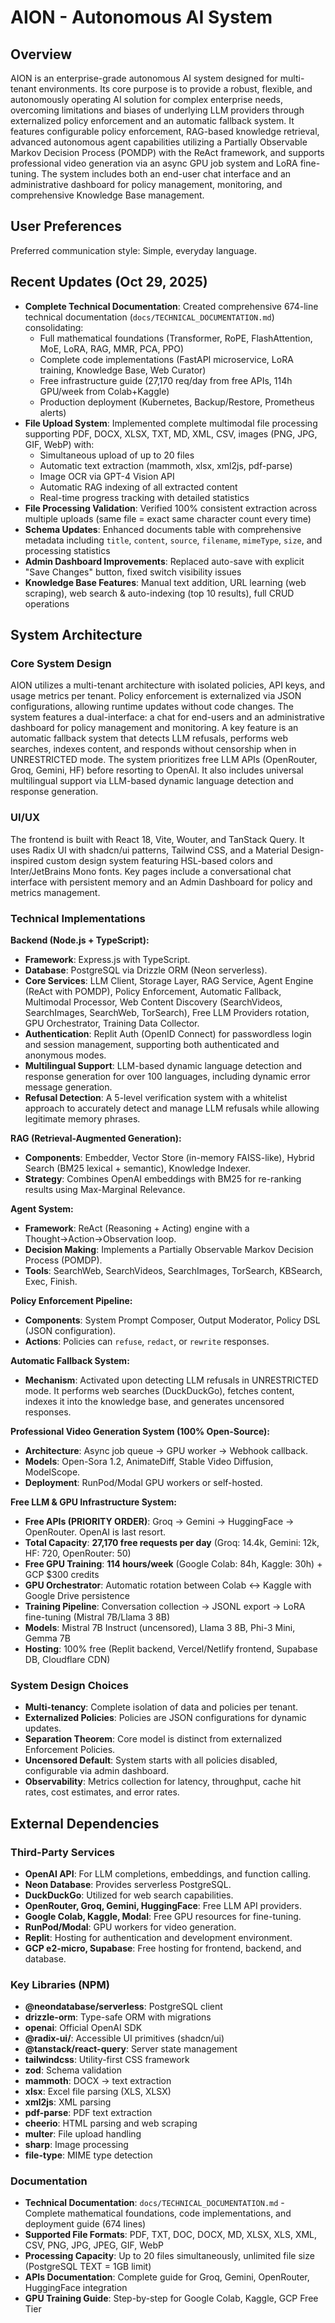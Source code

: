 # AION - Autonomous AI System

## Overview
AION is an enterprise-grade autonomous AI system designed for multi-tenant environments. Its core purpose is to provide a robust, flexible, and autonomously operating AI solution for complex enterprise needs, overcoming limitations and biases of underlying LLM providers through externalized policy enforcement and an automatic fallback system. It features configurable policy enforcement, RAG-based knowledge retrieval, advanced autonomous agent capabilities utilizing a Partially Observable Markov Decision Process (POMDP) with the ReAct framework, and supports professional video generation via an async GPU job system and LoRA fine-tuning. The system includes both an end-user chat interface and an administrative dashboard for policy management, monitoring, and comprehensive Knowledge Base management.

## User Preferences
Preferred communication style: Simple, everyday language.

## Recent Updates (Oct 29, 2025)
- **Complete Technical Documentation**: Created comprehensive 674-line technical documentation (`docs/TECHNICAL_DOCUMENTATION.md`) consolidating:
  - Full mathematical foundations (Transformer, RoPE, FlashAttention, MoE, LoRA, RAG, MMR, PCA, PPO)
  - Complete code implementations (FastAPI microservice, LoRA training, Knowledge Base, Web Curator)
  - Free infrastructure guide (27,170 req/day from free APIs, 114h GPU/week from Colab+Kaggle)
  - Production deployment (Kubernetes, Backup/Restore, Prometheus alerts)
- **File Upload System**: Implemented complete multimodal file processing supporting PDF, DOCX, XLSX, TXT, MD, XML, CSV, images (PNG, JPG, GIF, WebP) with:
  - Simultaneous upload of up to 20 files
  - Automatic text extraction (mammoth, xlsx, xml2js, pdf-parse)
  - Image OCR via GPT-4 Vision API
  - Automatic RAG indexing of all extracted content
  - Real-time progress tracking with detailed statistics
- **File Processing Validation**: Verified 100% consistent extraction across multiple uploads (same file = exact same character count every time)
- **Schema Updates**: Enhanced documents table with comprehensive metadata including `title`, `content`, `source`, `filename`, `mimeType`, `size`, and processing statistics
- **Admin Dashboard Improvements**: Replaced auto-save with explicit "Save Changes" button, fixed switch visibility issues
- **Knowledge Base Features**: Manual text addition, URL learning (web scraping), web search & auto-indexing (top 10 results), full CRUD operations

## System Architecture

### Core System Design
AION utilizes a multi-tenant architecture with isolated policies, API keys, and usage metrics per tenant. Policy enforcement is externalized via JSON configurations, allowing runtime updates without code changes. The system features a dual-interface: a chat for end-users and an administrative dashboard for policy management and monitoring. A key feature is an automatic fallback system that detects LLM refusals, performs web searches, indexes content, and responds without censorship when in UNRESTRICTED mode. The system prioritizes free LLM APIs (OpenRouter, Groq, Gemini, HF) before resorting to OpenAI. It also includes universal multilingual support via LLM-based dynamic language detection and response generation.

### UI/UX
The frontend is built with React 18, Vite, Wouter, and TanStack Query. It uses Radix UI with shadcn/ui patterns, Tailwind CSS, and a Material Design-inspired custom design system featuring HSL-based colors and Inter/JetBrains Mono fonts. Key pages include a conversational chat interface with persistent memory and an Admin Dashboard for policy and metrics management.

### Technical Implementations
**Backend (Node.js + TypeScript):**
- **Framework**: Express.js with TypeScript.
- **Database**: PostgreSQL via Drizzle ORM (Neon serverless).
- **Core Services**: LLM Client, Storage Layer, RAG Service, Agent Engine (ReAct with POMDP), Policy Enforcement, Automatic Fallback, Multimodal Processor, Web Content Discovery (SearchVideos, SearchImages, SearchWeb, TorSearch), Free LLM Providers rotation, GPU Orchestrator, Training Data Collector.
- **Authentication**: Replit Auth (OpenID Connect) for passwordless login and session management, supporting both authenticated and anonymous modes.
- **Multilingual Support**: LLM-based dynamic language detection and response generation for over 100 languages, including dynamic error message generation.
- **Refusal Detection**: A 5-level verification system with a whitelist approach to accurately detect and manage LLM refusals while allowing legitimate memory phrases.

**RAG (Retrieval-Augmented Generation):**
- **Components**: Embedder, Vector Store (in-memory FAISS-like), Hybrid Search (BM25 lexical + semantic), Knowledge Indexer.
- **Strategy**: Combines OpenAI embeddings with BM25 for re-ranking results using Max-Marginal Relevance.

**Agent System:**
- **Framework**: ReAct (Reasoning + Acting) engine with a Thought→Action→Observation loop.
- **Decision Making**: Implements a Partially Observable Markov Decision Process (POMDP).
- **Tools**: SearchWeb, SearchVideos, SearchImages, TorSearch, KBSearch, Exec, Finish.

**Policy Enforcement Pipeline:**
- **Components**: System Prompt Composer, Output Moderator, Policy DSL (JSON configuration).
- **Actions**: Policies can `refuse`, `redact`, or `rewrite` responses.

**Automatic Fallback System:**
- **Mechanism**: Activated upon detecting LLM refusals in UNRESTRICTED mode. It performs web searches (DuckDuckGo), fetches content, indexes it into the knowledge base, and generates uncensored responses.

**Professional Video Generation System (100% Open-Source):**
- **Architecture**: Async job queue → GPU worker → Webhook callback.
- **Models**: Open-Sora 1.2, AnimateDiff, Stable Video Diffusion, ModelScope.
- **Deployment**: RunPod/Modal GPU workers or self-hosted.

**Free LLM & GPU Infrastructure System:**
- **Free APIs (PRIORITY ORDER)**: Groq → Gemini → HuggingFace → OpenRouter. OpenAI is last resort.
- **Total Capacity**: **27,170 free requests per day** (Groq: 14.4k, Gemini: 12k, HF: 720, OpenRouter: 50)
- **Free GPU Training**: **114 hours/week** (Google Colab: 84h, Kaggle: 30h) + GCP $300 credits
- **GPU Orchestrator**: Automatic rotation between Colab ↔ Kaggle with Google Drive persistence
- **Training Pipeline**: Conversation collection → JSONL export → LoRA fine-tuning (Mistral 7B/Llama 3 8B)
- **Models**: Mistral 7B Instruct (uncensored), Llama 3 8B, Phi-3 Mini, Gemma 7B
- **Hosting**: 100% free (Replit backend, Vercel/Netlify frontend, Supabase DB, Cloudflare CDN)

### System Design Choices
- **Multi-tenancy**: Complete isolation of data and policies per tenant.
- **Externalized Policies**: Policies are JSON configurations for dynamic updates.
- **Separation Theorem**: Core model is distinct from externalized Enforcement Policies.
- **Uncensored Default**: System starts with all policies disabled, configurable via admin dashboard.
- **Observability**: Metrics collection for latency, throughput, cache hit rates, cost estimates, and error rates.

## External Dependencies

### Third-Party Services
- **OpenAI API**: For LLM completions, embeddings, and function calling.
- **Neon Database**: Provides serverless PostgreSQL.
- **DuckDuckGo**: Utilized for web search capabilities.
- **OpenRouter, Groq, Gemini, HuggingFace**: Free LLM API providers.
- **Google Colab, Kaggle, Modal**: Free GPU resources for fine-tuning.
- **RunPod/Modal**: GPU workers for video generation.
- **Replit**: Hosting for authentication and development environment.
- **GCP e2-micro, Supabase**: Free hosting for frontend, backend, and database.

### Key Libraries (NPM)
- **@neondatabase/serverless**: PostgreSQL client
- **drizzle-orm**: Type-safe ORM with migrations
- **openai**: Official OpenAI SDK
- **@radix-ui/**: Accessible UI primitives (shadcn/ui)
- **@tanstack/react-query**: Server state management
- **tailwindcss**: Utility-first CSS framework
- **zod**: Schema validation
- **mammoth**: DOCX → text extraction
- **xlsx**: Excel file parsing (XLS, XLSX)
- **xml2js**: XML parsing
- **pdf-parse**: PDF text extraction
- **cheerio**: HTML parsing and web scraping
- **multer**: File upload handling
- **sharp**: Image processing
- **file-type**: MIME type detection

### Documentation
- **Technical Documentation**: `docs/TECHNICAL_DOCUMENTATION.md` - Complete mathematical foundations, code implementations, and deployment guide (674 lines)
- **Supported File Formats**: PDF, TXT, DOC, DOCX, MD, XLSX, XLS, XML, CSV, PNG, JPG, JPEG, GIF, WebP
- **Processing Capacity**: Up to 20 files simultaneously, unlimited file size (PostgreSQL TEXT = 1GB limit)
- **APIs Documentation**: Complete guide for Groq, Gemini, OpenRouter, HuggingFace integration
- **GPU Training Guide**: Step-by-step for Google Colab, Kaggle, GCP Free Tier